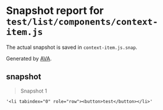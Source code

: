 # Snapshot report for `test/list/components/context-item.js`

The actual snapshot is saved in `context-item.js.snap`.

Generated by [AVA](https://ava.li).

## snapshot

> Snapshot 1

    '<li tabindex="0" role="row"><button>test</button></li>'
